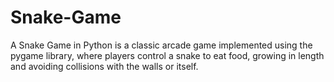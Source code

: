 # Snake-Game
A Snake Game in Python is a classic arcade game implemented using the pygame library, where players control a snake to eat food, growing in length and avoiding collisions with the walls or itself. 
